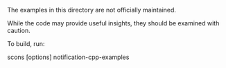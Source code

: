 The examples in this directory are not officially maintained.

While the code may provide useful insights, they should
be examined with caution.

To build, run:

scons [options] notification-cpp-examples
